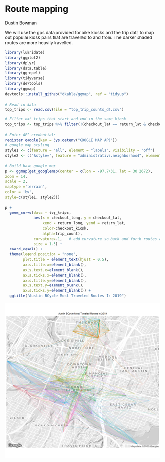 Route mapping
================
Dustin Bowman

We will use the gps data provided for bike kiosks and the trip data to
map out popular kiosk pairs that are travelled to and from. The darker
shaded routes are more heavily travelled.

``` r
library(lubridate)
library(ggplot2)
library(dplyr)
library(data.table)
library(ggrepel)
library(tidyverse)
library(devtools)
library(ggmap)
devtools::install_github("dkahle/ggmap", ref = "tidyup")

# Read in data
top_trips <- read.csv(file = "top_trip_counts_df.csv")
```

``` r
# Filter out trips that start and end in the same kiosk
top_trips <- top_trips %>% filter(!(checkout_lat == return_lat & checkout_long == return_long))

# Enter API credentials 
register_google(key = Sys.getenv("GOOGLE_MAP_API"))
# google map styling
style1 <- c(feature = "all", element = "labels", visibility = "off")
style2 <- c("&style=", feature = "administrative.neighborhood", element = "labels", visibility = "on")

# Build base google map
p <- ggmap(get_googlemap(center = c(lon = -97.7431, lat = 30.2672),
zoom = 14,
scale = 2,
maptype ='terrain',
color = 'bw',
style=c(style1, style2)))

p + 
  geom_curve(data = top_trips, 
             aes(x = checkout_long, y = checkout_lat, 
                 xend = return_long, yend = return_lat, 
                 color=checkout_kiosk, 
                 alpha=trip_count),
             curvature=.1,   # add curvature so back and forth routes are visible between 2 points
             size = 1.5) + 
  coord_equal() +
  theme(legend.position = "none",
        plot.title = element_text(hjust = 0.5), 
        axis.title.x=element_blank(),
        axis.text.x=element_blank(),
        axis.ticks.x=element_blank(),
        axis.title.y=element_blank(),
        axis.text.y=element_blank(),
        axis.ticks.y=element_blank()) +
  ggtitle("Austin BCycle Most Traveled Routes In 2019")
```

![](kiosks_files/figure-gfm/fig1-1.png)<!-- -->
